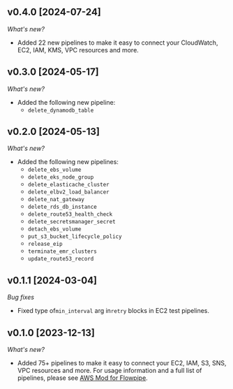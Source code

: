 ## v0.4.0 [2024-07-24]

_What's new?_

- Added 22 new pipelines to make it easy to connect your CloudWatch, EC2, IAM, KMS, VPC resources and more.

## v0.3.0 [2024-05-17]

_What's new?_

- Added the following new pipeline:
  - `delete_dynamodb_table`

## v0.2.0 [2024-05-13]

_What's new?_

- Added the following new pipelines:
  - `delete_ebs_volume`
  - `delete_eks_node_group`
  - `delete_elasticache_cluster`
  - `delete_elbv2_load_balancer`
  - `delete_nat_gateway`
  - `delete_rds_db_instance`
  - `delete_route53_health_check`
  - `delete_secretsmanager_secret`
  - `detach_ebs_volume`
  - `put_s3_bucket_lifecycle_policy`
  - `release_eip`
  - `terminate_emr_clusters`
  - `update_route53_record`

## v0.1.1 [2024-03-04]

_Bug fixes_

- Fixed type of`min_interval` arg in`retry` blocks in EC2 test pipelines.

## v0.1.0 [2023-12-13]

_What's new?_

- Added 75+ pipelines to make it easy to connect your EC2, IAM, S3, SNS, VPC resources and more. For usage information and a full list of pipelines, please see [AWS Mod for Flowpipe](https://hub.flowpipe.io/mods/turbot/aws).
